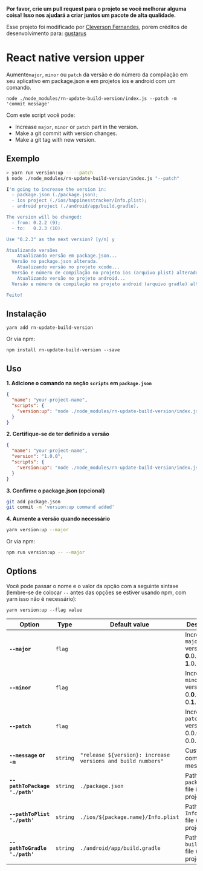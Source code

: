 **Por favor, crie um pull request para o projeto se você melhorar alguma coisa!**
**Isso nos ajudará a criar juntos um pacote de alta qualidade.**

Esse projeto foi modificado por [Cleverson Fernandes](https://github.com/cleversonffaria), porem créditos de desenvolvimento para: [gustarus](https://github.com/gustarus/rn-update-build-version)

# React native version upper

Aumente`major`, `minor` ou `patch` da versão e do número da compilação em seu aplicativo em package.json e em projetos ios e android com um comando.

```
node ./node_modules/rn-update-build-version/index.js --patch -m 'commit message'
```

Com este script você pode:

- Increase `major`, `minor` or `patch` part in the version.
- Make a git commit with version changes.
- Make a git tag with new version.

## Exemplo

```bash
> yarn run version:up -- --patch
$ node ./node_modules/rn-update-build-version/index.js "--patch"

I'm going to increase the version in:
  - package.json (./package.json);
  - ios project (./ios/happinesstracker/Info.plist);
  - android project (./android/app/build.gradle).

The version will be changed:
  - from: 0.2.2 (9);
  - to:   0.2.3 (10).

Use "0.2.3" as the next version? [y/n] y

Atualizando versões
    Atualizando versão em package.json...
  Versão no package.json alterada.
    Atualizando versão no projeto xcode...
  Versão e número de compilação no projeto ios (arquivo plist) alterados.
    Atualizando versão no projeto android...
  Versão e número de compilação no projeto android (arquivo gradle) alterados.

Feito!
```

## Instalação

```
yarn add rn-update-build-version
```

Or via npm:

```
npm install rn-update-build-version --save
```

## Uso

**1. Adicione o comando na seção `scripts` em `package.json`**

```json
{
  "name": "your-project-name",
  "scripts": {
    "version:up": "node ./node_modules/rn-update-build-version/index.js"
  }
}
```

**2. Certifique-se de ter definido a versão**

```json
{
  "name": "your-project-name",
  "version": "1.0.0",
  "scripts": {
    "version:up": "node ./node_modules/rn-update-build-version/index.js"
  }
}
```

**3. Confirme o package.json (opcional)**

```bash
git add package.json
git commit -m 'version:up command added'
```

**4. Aumente a versão quando necessário**

```bash
yarn version:up --major
```

Or via npm:

```bash
npm run version:up -- --major
```

## Options

Você pode passar o nome e o valor da opção com a seguinte sintaxe (lembre-se de colocar `--` antes das opções se estiver usando npm, com yarn isso não é necessário):

```
yarn version:up --flag value
```

| **Option**                     | **Type** | **Default value**                                           | **Description**                                      |
| ------------------------------ | -------- | ----------------------------------------------------------- | ---------------------------------------------------- |
| **`--major`**                  | `flag`   |                                                             | Increase `major` version:<br/>**0**.0.0 -> **1**.0.0 |
| **`--minor`**                  | `flag`   |                                                             | Increase `minor` version:<br/>0.**0**.0 -> 0.**1**.0 |
| **`--patch`**                  | `flag`   |                                                             | Increase `patch` version:<br/>0.0.**0** -> 0.0.**1** |
| **`--message` or `-m`**        | `string` | `"release ${version}: increase versions and build numbers"` | Custom commit message.                               |
| **`--pathToPackage './path'`** | `string` | `./package.json`                                            | Path to `package.json` file in your project.         |
| **`--pathToPlist './path'`**   | `string` | `./ios/${package.name}/Info.plist`                          | Path to `Info.plist` file (ios project).             |
| **`--pathToGradle './path'`**  | `string` | `./android/app/build.gradle`                                | Path to `build.gradle` file (android project).       |
